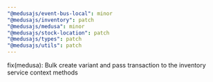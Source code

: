 ```yaml
---
"@medusajs/event-bus-local": minor
"@medusajs/inventory": patch
"@medusajs/medusa": minor
"@medusajs/stock-location": patch
"@medusajs/types": patch
"@medusajs/utils": patch
---
```


fix(medusa): Bulk create variant and pass transaction to the inventory service context methods
